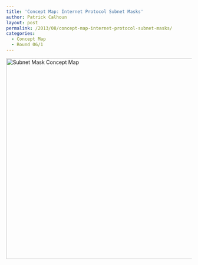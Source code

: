 ```yaml
---
title: 'Concept Map: Internet Protocol Subnet Masks'
author: Patrick Calhoun
layout: post
permalink: /2013/08/concept-map-internet-protocol-subnet-masks/
categories:
  - Concept Map
  - Round 06/1
---
```

[<img class="alignnone size-full wp-image-4098" alt="Subnet Mask Concept Map" src="http://teaching.software-carpentry.org/wp-content/uploads/2013/08/Subnet-Mask-Concept-Map.png" width="807" height="543" />][1]

 [1]: http://teaching.software-carpentry.org/wp-content/uploads/2013/08/Subnet-Mask-Concept-Map.png